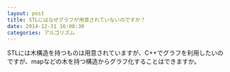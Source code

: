 ```yaml
---
layout: post
title: STLにはなぜグラフが用意されていないのですか？
date: 2014-12-31 16:08:30
categories: アルゴリズム
---
```

<!-- {% raw %} -->
<p>STLには木構造を持つものは用意されていますが、C++でグラフを利用したいのですが、mapなどの木を持つ構造からグラフ化することはできますか。</p>
<!-- {% endraw %} -->
